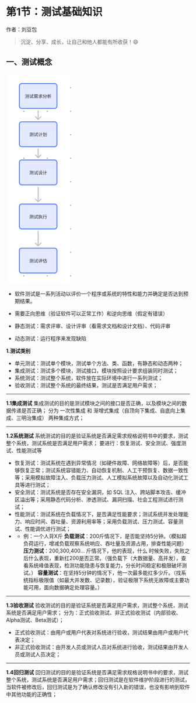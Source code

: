 # 第1节：测试基础知识

作者：刘豆包


>沉淀、分享、成长，让自己和他人都能有所收获！😄

## 一、测试概念
![测试过程](../../assets/img/1测试流程.png)
- 软件测试是一系列活动以评价一个程序或系统的特性和能力并确定是否达到预期结果。

- 需要正向思维（验证软件可以正常工作）和逆向思维（假定有错误）

- 静态测试：需求评审、设计评审（看需求文档和设计文档）、代码评审

- 动态测试：运行程序来发现缺陷

**1.测试类别**
- 单元测试：测试单个模块，测试单个方法、类、函数，有静态和动态两种；
- 集成测试：测试多个模块，测试接口，模块按照设计要求组装同时测试；
- 系统测试：测试整个系统，软件放在实际环境中进行一系列测试；
- 验收测试：测试整个系统的最终结果，测试是否满足用户需求；
***
**1.1集成测试**
集成测试的目的是测试模块之间的接口是否正确，以及模块之间的数据传递是否正确；
分为 一次性集成 和 渐增式集成（自顶向下集成、自底向上集成、三明治集成） 两种集成方式；
***
**1.2系统测试**
系统测试的目的是验证系统是否满足需求规格说明书中的要求，测试整个系统，测试系统是否满足用户需求；
要进行：恢复测试、安全测试、强度测试、性能测试等
- 恢复测试：测试系统在遇到异常情况（如硬件故障、网络故障等）后，是否能够恢复正常；测试系统容错能力、自动恢复机制、人工干预恢复、数据一致性等；采用模拟故障注入、负载压力测试、人工模拟系统故障以及自动化测试工具等进行测试；
- 安全测试：测试系统是否存在安全漏洞，如 SQL 注入、跨站脚本攻击、缓冲区溢出等；采用静态代码分析、渗透测试、漏洞扫描、社会工程测试进行测试；
- 性能测试：测试系统在负载情况下，是否满足性能要求；测试系统并发处理能力、响应时间、吞吐量、资源利用率等；采用负载测试、压力测试、容量测试、性能调优进行测试；
- - 例：一个人背X斤
  **负载测试**：200斤情况下，是否能坚持5分钟。（模拟超负荷运行，增减负载观察系统响应、吞吐量及资源占用，排查性能问题）
  **压力测试**：200,300,400... 斤情况下，他的表现，什么 时候失败，失败之后什么表现，重新扛200是否正常。（强负载下（大数据量、高并发），查看系统峰值表现，检测功能隐患与恢复能力，分长时间稳定和极限破坏测试。）
  **容量测试**：在坚持5分钟的情况下，他一次最多能扛多少斤。（找系统指标极限值（如最大并发数、记录数），验证极限下系统无故障或主要功能可用，面向数据确定处理容量。）
***
**1.3验收测试**
验收测试的目的是验证系统是否满足用户需求，测试整个系统，测试系统是否满足用户需求；
分为：正式验收测试、非正式验收测试（内部验收、Alpha测试、Beta测试）；
- 正式验收测试：由用户或用户代表对系统进行验收，测试结果由用户或用户代表决定；
- 非正式验收测试：由开发人员或测试人员对系统进行验收，测试结果由开发人员或测试人员决定；
***
**1.4回归测试**
回归测试的目的是验证系统是否满足需求规格说明书中的要求，测试整个系统，测试系统是否满足用户需求；回归测试是在软件维护阶段进行的测试，当软件被修改后，回归测试是为了确认修改没有引入新的错误，也没有影响到软件中其他功能的正确性；